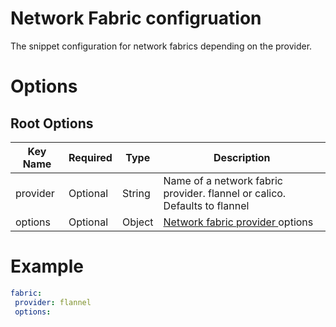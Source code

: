# Network Fabric configruation

The snippet configuration for network fabrics depending on the provider.

# Options
## Root Options
| Key Name | Required | Type | Description|
| --- | --- | --- | --- |
| provider | Optional | String | Name of a network fabric provider. flannel or calico. Defaults to flannel |
| options | Optional | Object | [Network fabric provider ](fabric) options|

# Example

```yaml
fabric:
 provider: flannel
 options:
  
```